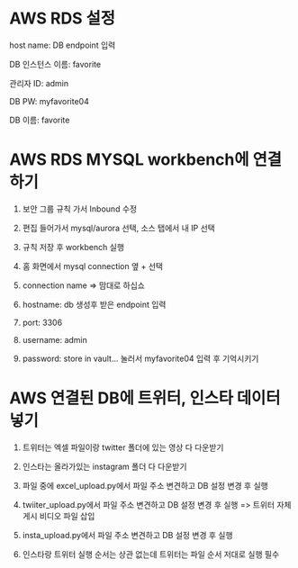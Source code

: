 # AWS RDS 설정
host name: DB endpoint 입력

DB 인스턴스 이름: favorite

관리자 ID: admin

DB PW: myfavorite04

DB 이름: favorite

# AWS RDS MYSQL workbench에 연결하기
1. 보안 그룹 규칙 가서 Inbound 수정
   
2. 편집 들어가서 mysql/aurora 선택, 소스 탭에서 내 IP 선택
   
3. 규칙 저장 후 workbench 실행
 
4. 홈 화면에서 mysql connection 옆 + 선택
  
5. connection name => 맘대로 하십쇼
 
6. hostname: db 생성후 받은 endpoint 입력
 
7. port: 3306

8. username: admin
 
9. password: store in vault...  눌러서 myfavorite04 입력 후 기억시키기

# AWS 연결된 DB에 트위터, 인스타 데이터 넣기
1. 트위터는 엑셀 파일이랑 twitter 폴더에 있는 영상 다 다운받기

2. 인스타는 올라가있는 instagram 폴더 다 다운받기

3. 파일 중에 excel_upload.py에서 파일 주소 변견하고 DB 설정 변경 후 실행

4. twiiter_upload.py에서 파일 주소 변견하고 DB 설정 변경 후 실행 => 트위터 자체 게시 비디오 파일 삽입

5. insta_upload.py에서 파일 주소 변견하고 DB 설정 변경 후 실행

6. 인스타랑 트위터 실행 순서는 상관 없는데 트위터는 파일 순서 저대로 실행 필수
